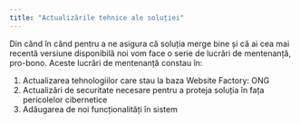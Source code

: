 ```yaml
---
title: "Actualizările tehnice ale soluției"
---
```


Din când în când pentru a ne asigura că soluția merge bine și că ai cea
mai recentă versiune disponibilă noi vom face o serie de lucrări de
mentenanță, pro-bono. Aceste lucrări de mentenanță constau în:

1)  Actualizarea tehnologiilor care stau la baza Website Factory: ONG
2)  Actualizări de securitate necesare pentru a proteja soluția în fața
    pericolelor cibernetice
3)  Adăugarea de noi funcționalități în sistem
